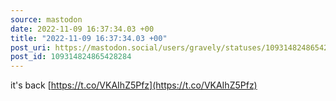 ```yaml
---
source: mastodon
date: 2022-11-09 16:37:34.03 +00
title: "2022-11-09 16:37:34.03 +00"
post_uri: https://mastodon.social/users/gravely/statuses/109314824865428284
post_id: 109314824865428284
---
```

it's back [https://t.co/VKAIhZ5Pfz](https://t.co/VKAIhZ5Pfz)


